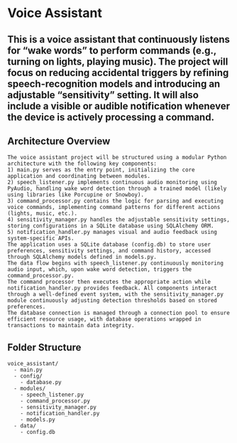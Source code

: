 # Voice Assistant

## This is a voice assistant that continuously listens for “wake words” to perform commands (e.g., turning on lights, playing music). The project will focus on reducing accidental triggers by refining speech-recognition models and introducing an adjustable “sensitivity” setting. It will also include a visible or audible notification whenever the device is actively processing a command.

## Architecture Overview

```
The voice assistant project will be structured using a modular Python architecture with the following key components:
1) main.py serves as the entry point, initializing the core application and coordinating between modules.
2) speech_listener.py implements continuous audio monitoring using PyAudio, handling wake word detection through a trained model (likely using libraries like Porcupine or Snowboy).
3) command_processor.py contains the logic for parsing and executing voice commands, implementing command patterns for different actions (lights, music, etc.).
4) sensitivity_manager.py handles the adjustable sensitivity settings, storing configurations in a SQLite database using SQLAlchemy ORM.
5) notification_handler.py manages visual and audio feedback using system-specific APIs.
The application uses a SQLite database (config.db) to store user preferences, sensitivity settings, and command history, accessed through SQLAlchemy models defined in models.py.
The data flow begins with speech_listener.py continuously monitoring audio input, which, upon wake word detection, triggers the command_processor.py.
The command processor then executes the appropriate action while notification_handler.py provides feedback. All components interact through a well-defined event system, with the sensitivity_manager.py module continuously adjusting detection thresholds based on stored preferences.
The database connection is managed through a connection pool to ensure efficient resource usage, with database operations wrapped in transactions to maintain data integrity.
```

## Folder Structure

```
voice_assistant/
  - main.py
  - config/
    - database.py
  - modules/
    - speech_listener.py
    - command_processor.py
    - sensitivity_manager.py
    - notification_handler.py
    - models.py
  - data/
    - config.db
```
